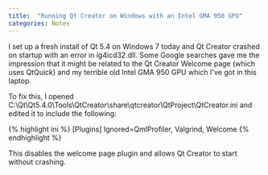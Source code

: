 ```yaml
---
title:  "Running Qt Creator on Windows with an Intel GMA 950 GPU"
categories: Notes
---
```


I set up a fresh install of Qt 5.4 on Windows 7 today and Qt Creator crashed on startup with an error in ig4icd32.dll. Some Google searches gave me the impression that it might be related to the Qt Creator Welcome page (which uses QtQuick) and my terrible old Intel GMA 950 GPU which I've got in this laptop.

To fix this, I opened C:\Qt\Qt5.4.0\Tools\QtCreator\share\qtcreator\QtProject\QtCreator.ini and edited it to include the following:

{% highlight ini %}
[Plugins]
Ignored=QmlProfiler, Valgrind, Welcome
{% endhighlight %}

This disables the welcome page plugin and allows Qt Creator to start without crashing.
